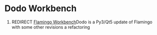 # Dodo Workbench

1.  REDIRECT [Flamingo Workbench](Flamingo_Workbench.md)Dodo is a Py3/Qt5 update of Flamingo with some other revisions a refactoring
